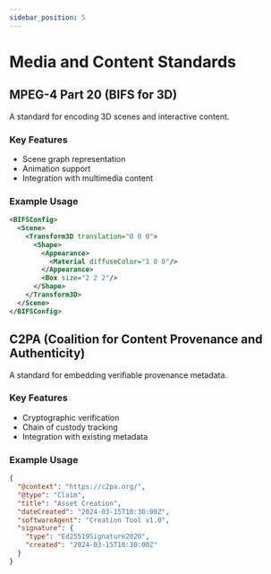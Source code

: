 ```yaml
---
sidebar_position: 5
---
```


# Media and Content Standards

## MPEG-4 Part 20 (BIFS for 3D)
A standard for encoding 3D scenes and interactive content.

### Key Features
- Scene graph representation
- Animation support
- Integration with multimedia content

### Example Usage
```xml
<BIFSConfig>
  <Scene>
    <Transform3D translation="0 0 0">
      <Shape>
        <Appearance>
          <Material diffuseColor="1 0 0"/>
        </Appearance>
        <Box size="2 2 2"/>
      </Shape>
    </Transform3D>
  </Scene>
</BIFSConfig>
```

## C2PA (Coalition for Content Provenance and Authenticity)
A standard for embedding verifiable provenance metadata.

### Key Features
- Cryptographic verification
- Chain of custody tracking
- Integration with existing metadata

### Example Usage
```json
{
  "@context": "https://c2pa.org/",
  "@type": "Claim",
  "title": "Asset Creation",
  "dateCreated": "2024-03-15T10:30:00Z",
  "softwareAgent": "Creation Tool v1.0",
  "signature": {
    "type": "Ed25519Signature2020",
    "created": "2024-03-15T10:30:00Z"
  }
}

